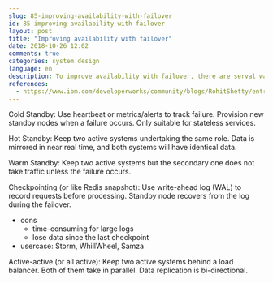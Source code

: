 ```yaml
---
slug: 85-improving-availability-with-failover
id: 85-improving-availability-with-failover
layout: post
title: "Improving availability with failover"
date: 2018-10-26 12:02
comments: true
categories: system design
language: en
description: To improve availability with failover, there are serval ways to achieve the goal such as cold standby, hot standby, warm standby, checkpointing and all active.
references:
  - https://www.ibm.com/developerworks/community/blogs/RohitShetty/entry/high_availability_cold_warm_hot
---
```


Cold Standby: Use heartbeat or metrics/alerts to track failure. Provision new standby nodes when a failure occurs. Only suitable for stateless services.

Hot Standby: Keep two active systems undertaking the same role. Data is mirrored in near real time, and both systems will have identical data.

Warm Standby: Keep two active systems but the secondary one does not take traffic unless the failure occurs.

Checkpointing (or like Redis snapshot): Use write-ahead log (WAL) to record requests before processing. Standby node recovers from the log during the failover.

* cons
  * time-consuming for large logs
  * lose data since the last checkpoint
* usercase: Storm, WhillWheel, Samza

Active-active (or all active): Keep two active systems behind a load balancer. Both of them take in parallel. Data replication is bi-directional.
